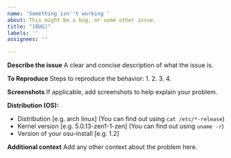 ```yaml
---
name: 'Something isn''t working '
about: This might be a bug, or some other issue.
title: "[BUG]"
labels: ''
assignees: ''

---
```


**Describe the issue**
A clear and concise description of what the issue is.

**To Reproduce**
Steps to reproduce the behavior:
1.
2.
3.
4.

**Screenshots**
If applicable, add screenshots to help explain your problem.

**Distribution (OS):**
 - Distribution [e.g. arch linux] (You can find out using `cat /etc/*-release`)
 - Kernel version [e.g. 5.0.13-zen1-1-zen] (You can find out using `uname -r`)
 - Version of your osu-install [e.g. 1.2]

**Additional context**
Add any other context about the problem here.
